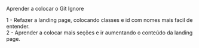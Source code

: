 Aprender a colocar o Git Ignore

1 - Refazer a landing page, colocando classes e id com nomes mais facil de entender.<br/>
2 - Aprender a colocar mais seções e ir aumentando o conteúdo da landing page.
